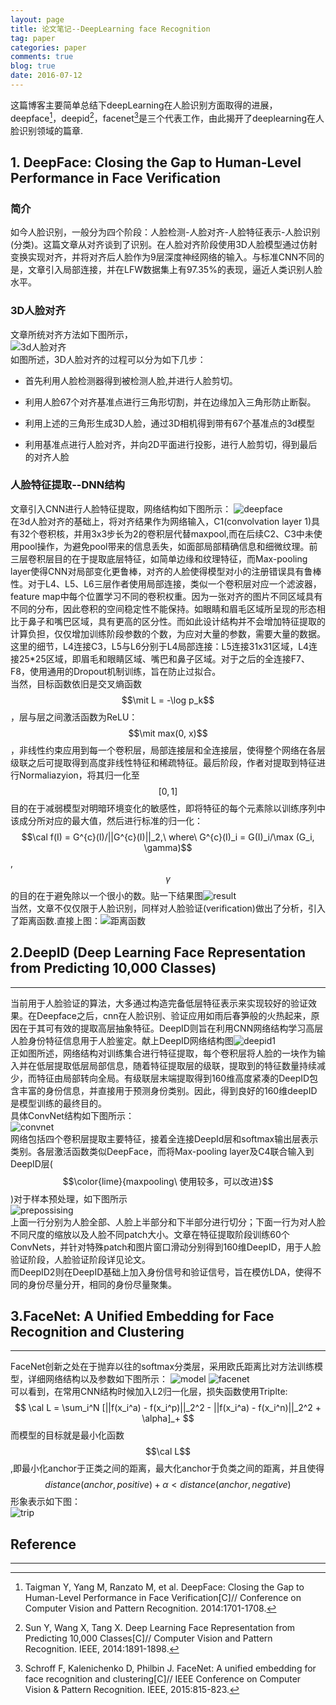 ```yaml
---
layout: page
title: 论文笔记--DeepLearning face Recognition
tag: paper
categories: paper
comments: true
blog: true
date: 2016-07-12
---
```

这篇博客主要简单总结下deepLearning在人脸识别方面取得的进展，deepface[^1]，deepid[^2]，facenet[^3]是三个代表工作，由此揭开了deeplearning在人脸识别领域的篇章.

## 1. DeepFace: Closing the Gap to Human-Level Performance in Face Verification


### 简介

如今人脸识别，一般分为四个阶段：人脸检测-人脸对齐-人脸特征表示-人脸识别(分类)。这篇文章从对齐谈到了识别。在人脸对齐阶段使用3D人脸模型通过仿射变换实现对齐，并将对齐后人脸作为9层深度神经网络的输入。与标准CNN不同的是，文章引入局部连接，并在LFW数据集上有97.35%的表现，逼近人类识别人脸水平。

### 3D人脸对齐

文章所统对齐方法如下图所示，  
![3d人脸对齐]({{site.postimg}}/deepface/3d人脸对齐.png)  
如图所述，3D人脸对齐的过程可以分为如下几步：  

* 首先利用人脸检测器得到被检测人脸,并进行人脸剪切。

* 利用人脸67个对齐基准点进行三角形切割，并在边缘加入三角形防止断裂。

* 利用上述的三角形生成3D人脸，通过3D相机得到带有67个基准点的3d模型  

* 利用基准点进行人脸对齐，并向2D平面进行投影，进行人脸剪切，得到最后的对齐人脸  


### 人脸特征提取--DNN结构

文章引入CNN进行人脸特征提取，网络结构如下图所示：
![deepface]({{site.postimg}}/deepface/deepface.png)  
在3d人脸对齐的基础上，将对齐结果作为网络输入，C1(convolvation layer 1)具有32个卷积核，并用3x3步长为2的卷积层代替maxpool,而在后续C2、C3中未使用pool操作，为避免pool带来的信息丢失，如面部局部精确信息和细微纹理。前三层卷积层目的在于提取底层特征，如简单边缘和纹理特征，而Max-pooling layer使得CNN对局部变化更鲁棒，对齐的人脸使得模型对小的注册错误具有鲁棒性。对于L4、L5、L6三层作者使用局部连接，类似一个卷积层对应一个滤波器，feature map中每个位置学习不同的卷积权重。因为一张对齐的图片不同区域具有不同的分布，因此卷积的空间稳定性不能保持。如眼睛和眉毛区域所呈现的形态相比于鼻子和嘴巴区域，具有更高的区分性。而如此设计结构并不会增加特征提取的计算负担，仅仅增加训练阶段参数的个数，为应对大量的参数，需要大量的数据。这里的细节，L4连接C3，L5与L6分别于L4局部连接：L5连接31x31区域，L4连接25*25区域，即眉毛和眼睛区域、嘴巴和鼻子区域。对于之后的全连接F7、F8，使用通用的Dropout机制训练，旨在防止过拟合。  
当然，目标函数依旧是交叉熵函数$$\mit L = -\log p_k$$，层与层之间激活函数为ReLU：$$\mit max(0, x)$$，非线性约束应用到每一个卷积层，局部连接层和全连接层，使得整个网络在各层级联之后可提取得到高度非线性特征和稀疏特征。最后阶段，作者对提取到特征进行Normaliazyion，将其归一化至$$[0, 1]$$目的在于减弱模型对明暗环境变化的敏感性，即将特征的每个元素除以训练序列中该成分所对应的最大值，然后进行标准的归一化：  
$$\cal f(I) = G^{c}(I)/||G^{c}(I)||_2,\ where\ G^{c}(I)_i = G(I)_i/\max (G_i, \gamma)$$,  
$$\gamma$$的目的在于避免除以一个很小的数。贴一下结果图![result]({{site.postimg}}/deepface/deepface_result.png)  
当然，文章不仅仅限于人脸识别，同样对人脸验证(verification)做出了分析，引入了距离函数.直接上图：![距离函数]({{site.postimg}}/deepface/distance.png)  

## 2.DeepID (Deep Learning Face Representation from Predicting 10,000 Classes)
---
当前用于人脸验证的算法，大多通过构造完备低层特征表示来实现较好的验证效果。在Deepface之后，cnn在人脸识别、验证应用如雨后春笋般的火热起来，原因在于其可有效的提取高层抽象特征。DeepID则旨在利用CNN网络结构学习高层人脸身份特征信息用于人脸鉴定。献上DeepID网络结构图![deepid1]({{site.postimg}}/deepface/deepid.png)  
正如图所述，网络结构对训练集合进行特征提取，每个卷积层将人脸的一块作为输入并在低层提取低层局部信息，随着特征提取层的级联，提取到的特征数量持续减少，而特征由局部转向全局。有级联层末端提取得到160维高度紧凑的DeepID包含丰富的身份信息，并直接用于预测身份类别。因此，得到良好的160维deepID是模型训练的最终目的。  
具体ConvNet结构如下图所示：  
![convnet]({{site.postimg}}/deepface/Convnet.png)  
网络包括四个卷积层提取主要特征，接着全连接DeepId层和softmax输出层表示类别。各层激活函数类似DeepFace，而将Max-pooling layer及C4联合输入到DeepID层($$\color{lime}{maxpooling\ 使用较多，可以改进}$$)对于样本预处理，如下图所示  
![prepossising]({{site.postimg}}/deepface/possess.png)  
上面一行分别为人脸全部、人脸上半部分和下半部分进行切分；下面一行为对人脸不同尺度的缩放以及人脸不同patch大小。文章在特征提取阶段训练60个ConvNets，并针对特殊patch和图片窗口滑动分别得到160维DeepID，用于人脸验证阶段，人脸验证阶段详见论文。  
而DeepID2则在DeepID基础上加入身份信号和验证信号，旨在模仿LDA，使得不同的身份尽量分开，相同的身份尽量聚集。

## 3.FaceNet: A Unified Embedding for Face Recognition and Clustering
---
FaceNet创新之处在于抛弃以往的softmax分类层，采用欧氏距离比对方法训练模型，详细网络结构以及参数如下图所示：
![model]({{site.postimg}}/deepface/model.png)
![facenet]({{site.postimg}}/deepface/facenet.png)  
可以看到，在常用CNN结构时候加入L2归一化层，损失函数使用Triplte:
$$
\cal L = \sum_i^N [||f(x_i^a) - f(x_i^p)||_2^2 - ||f(x_i^a) - f(x_i^n)||_2^2 + \alpha]_+
$$
而模型的目标就是最小化函数$$\cal L$$,即最小化anchor于正类之间的距离，最大化anchor于负类之间的距离，并且使得
$$distance(anchor, positive) + \alpha \lt distance(anchor, negative)$$
形象表示如下图：  
![trip]({{site.postimg}}/deepface/trip.png)

## Reference
---

[^1]: Taigman Y, Yang M, Ranzato M, et al. DeepFace: Closing the Gap to Human-Level Performance in Face Verification[C]// Conference on Computer Vision and Pattern Recognition. 2014:1701-1708.

[^2]: Sun Y, Wang X, Tang X. Deep Learning Face Representation from Predicting 10,000 Classes[C]// Computer Vision and Pattern Recognition. IEEE, 2014:1891-1898.

[^3]: Schroff F, Kalenichenko D, Philbin J. FaceNet: A unified embedding for face recognition and clustering[C]// IEEE Conference on Computer Vision & Pattern Recognition. IEEE, 2015:815-823.
